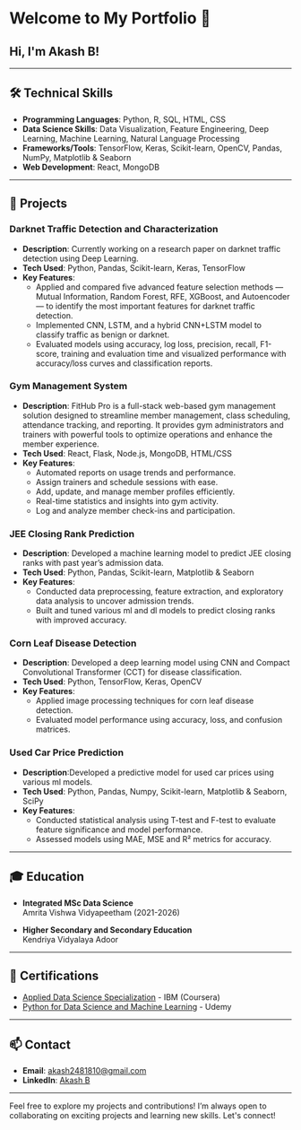 # Welcome to My Portfolio 👋


## Hi, I'm Akash B!


---

## 🛠️ Technical Skills

- **Programming Languages**: Python, R, SQL, HTML, CSS
- **Data Science Skills**: Data Visualization, Feature Engineering, Deep Learning, Machine Learning, Natural Language Processing
- **Frameworks/Tools**: TensorFlow, Keras, Scikit-learn, OpenCV, Pandas, NumPy, Matplotlib & Seaborn 
- **Web Development**: React, MongoDB

---

## 🚀 Projects

### Darknet Traffic Detection and Characterization
- **Description**: Currently working on a research paper on darknet traffic detection using Deep Learning.
- **Tech Used**: Python, Pandas, Scikit-learn, Keras, TensorFlow
- **Key Features**:
  - Applied and compared five advanced feature selection methods — Mutual Information, Random Forest, RFE, XGBoost, and Autoencoder — to identify the most important features for darknet traffic detection.
  - Implemented CNN, LSTM, and a hybrid CNN+LSTM model to classify traffic as benign or darknet.
  - Evaluated models using accuracy, log loss, precision, recall, F1-score, training and evaluation time and visualized performance with accuracy/loss curves and classification reports.

### Gym Management System
- **Description**: FitHub Pro is a full-stack web-based gym management solution designed to streamline member management, class scheduling, attendance tracking, and reporting. It provides gym administrators and trainers with powerful tools to optimize operations and enhance the member experience.
- **Tech Used**: React, Flask, Node.js, MongoDB, HTML/CSS
- **Key Features**:
  - Automated reports on usage trends and performance.
  - Assign trainers and schedule sessions with ease.
  - Add, update, and manage member profiles efficiently.
  - Real-time statistics and insights into gym activity.
  - Log and analyze member check-ins and participation.
 
### JEE Closing Rank Prediction
- **Description**: Developed a machine learning model to predict JEE closing ranks with past year’s admission data.
- **Tech Used**: Python, Pandas, Scikit-learn, Matplotlib & Seaborn 
- **Key Features**:
  - Conducted data preprocessing, feature extraction, and exploratory data analysis to uncover admission trends.
  - Built and tuned various ml and dl models to predict closing ranks with improved accuracy.

### Corn Leaf Disease Detection
- **Description**: Developed a deep learning model using CNN and Compact Convolutional Transformer (CCT) for disease classification.
- **Tech Used**: Python, TensorFlow, Keras, OpenCV
- **Key Features**:
  - Applied image processing techniques for corn leaf disease detection.
  - Evaluated model performance using accuracy, loss, and confusion matrices.
 
### Used Car Price Prediction
- **Description**:Developed a predictive model for used car prices using various ml models.
- **Tech Used**: Python, Pandas, Numpy, Scikit-learn, Matplotlib & Seaborn, SciPy 
- **Key Features**:
  - Conducted statistical analysis using T-test and F-test to evaluate feature significance and model performance.
  - Assessed models using MAE, MSE and R² metrics for accuracy.
 
---

## 🎓 Education

- **Integrated MSc Data Science**  
  Amrita Vishwa Vidyapeetham (2021-2026)

- **Higher Secondary and Secondary Education**  
  Kendriya Vidyalaya Adoor




---

## 📜 Certifications

- [Applied Data Science Specialization](https://coursera.org) - IBM (Coursera)
- [Python for Data Science and Machine Learning](https://udemy.com) - Udemy


---

## 📫 Contact

- **Email**: [akash2481810@gmail.com](mailto:akash2481810@gmail.com)
- **LinkedIn**: [Akash B](https://www.linkedin.com/in/akash-b-a281810k/)

---

Feel free to explore my projects and contributions! I’m always open to collaborating on exciting projects and learning new skills.  Let's connect!
